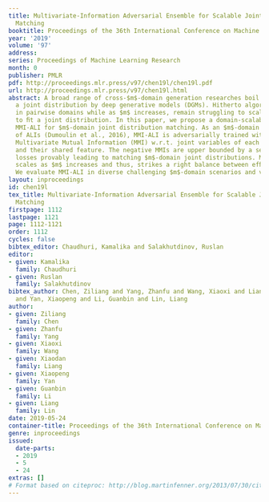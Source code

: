 ```yaml
---
title: Multivariate-Information Adversarial Ensemble for Scalable Joint Distribution
  Matching
booktitle: Proceedings of the 36th International Conference on Machine Learning
year: '2019'
volume: '97'
address: 
series: Proceedings of Machine Learning Research
month: 0
publisher: PMLR
pdf: http://proceedings.mlr.press/v97/chen19l/chen19l.pdf
url: http://proceedings.mlr.press/v97/chen19l.html
abstract: A broad range of cross-$m$-domain generation researches boil down to matching
  a joint distribution by deep generative models (DGMs). Hitherto algorithms excel
  in pairwise domains while as $m$ increases, remain struggling to scale themselves
  to ﬁt a joint distribution. In this paper, we propose a domain-scalable DGM, i.e.,
  MMI-ALI for $m$-domain joint distribution matching. As an $m$-domain ensemble model
  of ALIs (Dumoulin et al., 2016), MMI-ALI is adversarially trained with maximizing
  Multivariate Mutual Information (MMI) w.r.t. joint variables of each pair of domains
  and their shared feature. The negative MMIs are upper bounded by a series of feasible
  losses provably leading to matching $m$-domain joint distributions. MMI-ALI linearly
  scales as $m$ increases and thus, strikes a right balance between efﬁcacy and scalability.
  We evaluate MMI-ALI in diverse challenging $m$-domain scenarios and verify its superiority.
layout: inproceedings
id: chen19l
tex_title: Multivariate-Information Adversarial Ensemble for Scalable Joint Distribution
  Matching
firstpage: 1112
lastpage: 1121
page: 1112-1121
order: 1112
cycles: false
bibtex_editor: Chaudhuri, Kamalika and Salakhutdinov, Ruslan
editor:
- given: Kamalika
  family: Chaudhuri
- given: Ruslan
  family: Salakhutdinov
bibtex_author: Chen, Ziliang and Yang, Zhanfu and Wang, Xiaoxi and Liang, Xiaodan
  and Yan, Xiaopeng and Li, Guanbin and Lin, Liang
author:
- given: Ziliang
  family: Chen
- given: Zhanfu
  family: Yang
- given: Xiaoxi
  family: Wang
- given: Xiaodan
  family: Liang
- given: Xiaopeng
  family: Yan
- given: Guanbin
  family: Li
- given: Liang
  family: Lin
date: 2019-05-24
container-title: Proceedings of the 36th International Conference on Machine Learning
genre: inproceedings
issued:
  date-parts:
  - 2019
  - 5
  - 24
extras: []
# Format based on citeproc: http://blog.martinfenner.org/2013/07/30/citeproc-yaml-for-bibliographies/
---
```

